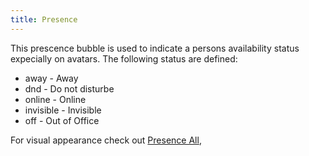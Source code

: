 ```yaml
---
title: Presence
---
```


This prescence bubble is used to indicate a persons availability status expecially on avatars. The following status are defined:

* away - Away
* dnd - Do not disturbe
* online - Online
* invisible - Invisible
* off - Out of Office

For visual appearance check out [Presence All](/?p=atoms-presence-all),